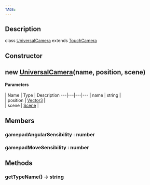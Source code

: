 ```yaml
---
TAGS:
---
```

## Description

class [UniversalCamera](/classes/2.5/UniversalCamera) extends [TouchCamera](/classes/2.5/TouchCamera)



## Constructor

## new [UniversalCamera](/classes/2.5/UniversalCamera)(name, position, scene)



#### Parameters
 | Name | Type | Description
---|---|---|---
 | name | string |   
 | position | [Vector3](/classes/2.5/Vector3) |   
 | scene | [Scene](/classes/2.5/Scene) |   
## Members

### gamepadAngularSensibility : number



### gamepadMoveSensibility : number



## Methods

### getTypeName() &rarr; string


